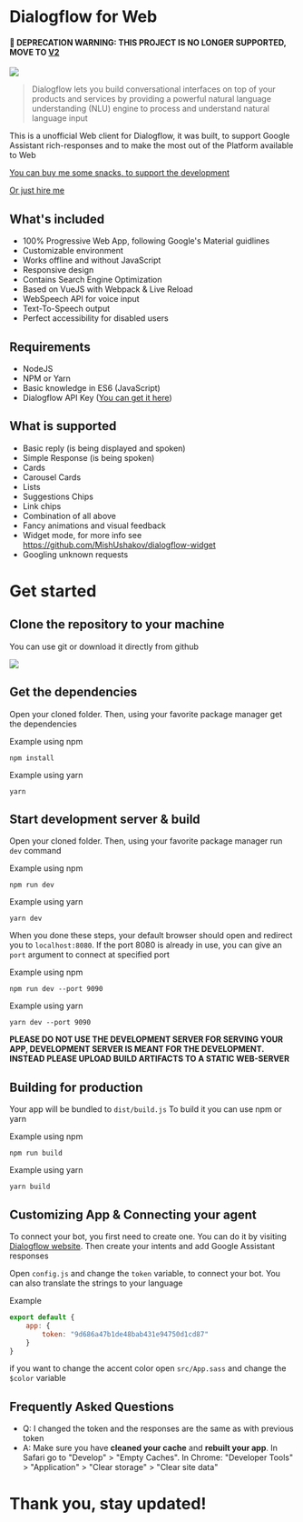 # Dialogflow for Web

#### 🚨 DEPRECATION WARNING: THIS PROJECT IS NO LONGER SUPPORTED, MOVE TO [V2](https://github.com/MishUshakov/dialogflow-web-v2)

![](https://imgur.com/g3KyOqV.png)

> Dialogflow lets you build conversational interfaces on top of your products and services by providing a powerful natural language understanding (NLU) engine to process and understand natural language input

This is a unofficial Web client for Dialogflow, it was built, to support Google Assistant rich-responses and to make the most out of the Platform available to Web

[You can buy me some snacks, to support the development](https://paypal.me/mishushakov)

[Or just hire me](https://linkedin.com/in/mishushakov/)

## What's included

- 100% Progressive Web App, following Google's Material guidlines
- Customizable environment
- Works offline and without JavaScript
- Responsive design
- Contains Search Engine Optimization
- Based on VueJS with Webpack & Live Reload
- WebSpeech API for voice input
- Text-To-Speech output
- Perfect accessibility for disabled users

## Requirements
- NodeJS
- NPM or Yarn
- Basic knowledge in ES6 (JavaScript)
- Dialogflow API Key ([You can get it here](https://dialogflow.com))

## What is supported
- Basic reply (is being displayed and spoken)
- Simple Response (is being spoken)
- Cards
- Carousel Cards
- Lists
- Suggestions Chips
- Link chips
- Combination of all above
- Fancy animations and visual feedback
- Widget mode, for more info see https://github.com/MishUshakov/dialogflow-widget
- Googling unknown requests

# Get started

## Clone the repository to your machine

You can use git or download it directly from github

![](https://imgur.com/bpHE9K6.png)

## Get the dependencies
Open your cloned folder. Then, using your favorite package manager get the dependencies

Example using npm

`npm install`

Example using yarn

`yarn`

## Start development server & build

Open your cloned folder. Then, using your favorite package manager run `dev` command

Example using npm

`npm run dev`

Example using yarn

`yarn dev`

When you done these steps, your default browser should open and redirect you to `localhost:8080`. If the port 8080 is already in use, you can give an `port` argument to connect at specified port

Example using npm

`npm run dev --port 9090`

Example using yarn

`yarn dev --port 9090`

**PLEASE DO NOT USE THE DEVELOPMENT SERVER FOR SERVING YOUR APP, DEVELOPMENT SERVER IS MEANT FOR THE DEVELOPMENT. INSTEAD PLEASE UPLOAD BUILD ARTIFACTS TO A STATIC WEB-SERVER**

## Building for production

Your app will be bundled to `dist/build.js`
To build it you can use npm or yarn

Example using npm

`npm run build`

Example using yarn

`yarn build`

## Customizing App & Connecting your agent

To connect your bot, you first need to create one. You can do it by visiting [Dialogflow website](https://dialogflow.com). Then create your intents and add Google Assistant responses

Open `config.js` and change the `token` variable, to connect your bot. You can also translate the strings to your language

Example

```js
export default {
    app: {
        token: "9d686a47b1de48bab431e94750d1cd87"
    }
}
```

if you want to change the accent color open `src/App.sass` and change the `$color` variable

## Frequently Asked Questions

- Q: I changed the token and the responses are the same as with previous token
- A: Make sure you have **cleaned your cache** and **rebuilt your app**. In Safari go to "Develop" > "Empty Caches". In Chrome: "Developer Tools" > "Application" > "Clear storage" > "Clear site data"

# Thank you, stay updated!